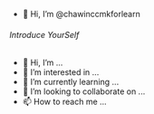 - 👋 Hi, I’m @chawinccmkforlearn


 ###### Introduce YourSelf ######
- 👋 Hi, I’m ...
- 👀 I’m interested in ...
- 🌱 I’m currently learning ...
- 💞️ I’m looking to collaborate on ...
- 📫 How to reach me ...

